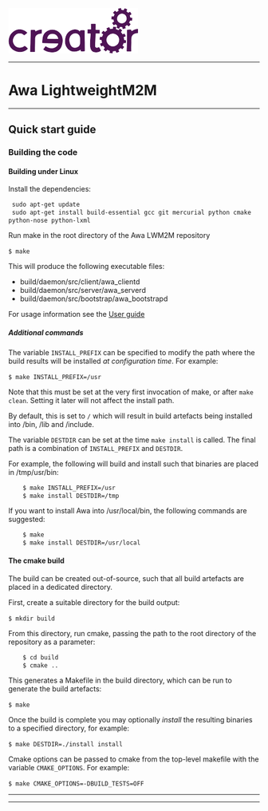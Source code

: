 
![Imagination Technologies Limited logo](images/img.png)

----


# Awa LightweightM2M



----

## Quick start guide


### Building the code


#### Building under Linux

Install the dependencies:


```
 sudo apt-get update
 sudo apt-get install build-essential gcc git mercurial python cmake python-nose python-lxml
```

Run make in the root directory of the Awa LWM2M repository


```$ make```


This will produce the following executable files:

* build/daemon/src/client/awa_clientd
* build/daemon/src/server/awa_serverd
* build/daemon/src/bootstrap/awa_bootstrapd


For usage information see the [User guide](userguide.md)

##### Additional commands

The variable `INSTALL_PREFIX` can be specified to modify the path where the build results will be installed *at configuration time*. For example:

```$ make INSTALL_PREFIX=/usr```

Note that this must be set at the very first invocation of make, or after `make clean`. Setting it later will not affect the install path.

By default, this is set to `/` which will result in build artefacts being installed into /bin, /lib and /include.

The variable `DESTDIR` can be set at the time `make install` is called. The final path is a combination of `INSTALL_PREFIX` and `DESTDIR`.

For example, the following will build and install such that binaries are placed in /tmp/usr/bin:

```
    $ make INSTALL_PREFIX=/usr
    $ make install DESTDIR=/tmp
```

If you want to install Awa into /usr/local/bin, the following commands are suggested:

```
    $ make
    $ make install DESTDIR=/usr/local
```

#### The cmake build


The build can be created out-of-source, such that all build artefacts are placed in a dedicated directory.


First, create a suitable directory for the build output:


```$ mkdir build ```


From this directory, run cmake, passing the path to the root directory of the repository as a parameter:

```
    $ cd build
    $ cmake ..
```


This generates a Makefile in the build directory, which can be run to generate the build artefacts:


```$ make ```


Once the build is complete you may optionally *install* the resulting binaries to a specified directory, for example:


```$ make DESTDIR=./install install ```


Cmake options can be passed to cmake from the top-level makefile with the variable `CMAKE_OPTIONS`. For example:

```$ make CMAKE_OPTIONS=-DBUILD_TESTS=OFF```


----

----
